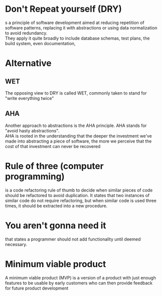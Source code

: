 # Don't Repeat yourself (DRY)
s a principle of software development aimed at reducing repetition of software patterns, replacing it with abstractions or using data normalization to avoid redundancy.  
 They apply it quite broadly to include database schemas, test plans, the build system, even documentation,
# Alternative
## WET
The opposing view to DRY is called WET, commonly taken to stand for "write everything twice"
## AHA 
Another approach to abstractions is the AHA principle. AHA stands for "avoid hasty abstractions".  
AHA is rooted in the understanding that the deeper the investment we've made into abstracting a piece of software, the more we perceive that the cost of that investment can never be recovered  
# Rule of three (computer programming)
 is a code refactoring rule of thumb to decide when similar pieces of code should be refactored to avoid duplication. It states that two instances of similar code do not require refactoring, but when similar code is used three times, it should be extracted into a new procedure.

# You aren't gonna need it
that states a programmer should not add functionality until deemed necessary.
# Minimum viable product
A minimum viable product (MVP) is a version of a product with just enough features to be usable by early customers who can then provide feedback for future product development
